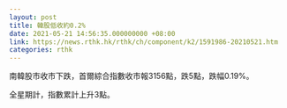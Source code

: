 ```yaml
---
layout: post
title: 韓股低收約0.2%
date: 2021-05-21 14:56:35.000000000 +08:00
link: https://news.rthk.hk/rthk/ch/component/k2/1591986-20210521.htm
categories: rthk
---
```


南韓股市收市下跌，首爾綜合指數收市報3156點，跌5點，跌幅0.19%。

全星期計，指數累計上升3點。
